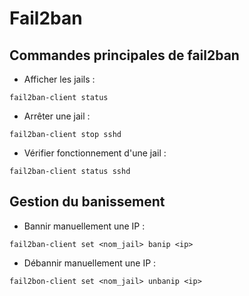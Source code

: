 # Fail2ban

## Commandes principales de fail2ban

* Afficher les jails :  
```
fail2ban-client status
```

* Arrêter une jail :
```
fail2ban-client stop sshd
```

* Vérifier fonctionnement d'une jail :
```
fail2ban-client status sshd
```

## Gestion du banissement

* Bannir manuellement une IP :
```
fail2ban-client set <nom_jail> banip <ip>
```

* Débannir manuellement une IP :
```
fail2bon-client set <nom_jail> unbanip <ip>
```